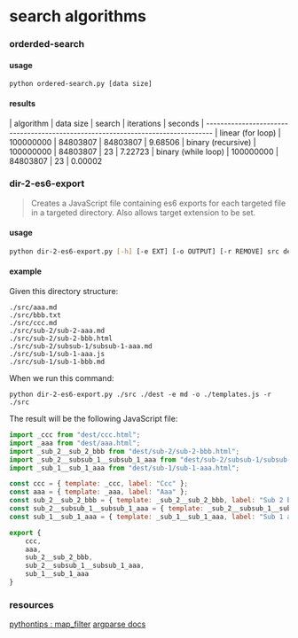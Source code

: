 search algorithms
=================

### orderded-search

#### usage

```
python ordered-search.py [data size]
```

#### results

| algorithm   		    | data size	| search	| iterations	| seconds
| --------------------------------------------------------------------------------
| linear (for loop)		| 100000000	| 84803807	| 84803807	    | 9.68506
| binary (recursive)    | 100000000	| 84803807	| 23	        | 7.22723
| binary (while loop)	| 100000000	| 84803807	| 23	        | 0.00002


### dir-2-es6-export

> Creates a JavaScript file containing es6 exports for each targeted file in a targeted directory.
> Also allows target extension to be set.

#### usage

```bash
python dir-2-es6-export.py [-h] [-e EXT] [-o OUTPUT] [-r REMOVE] src dest
```

#### example

Given this directory structure:

```
./src/aaa.md
./src/bbb.txt
./src/ccc.md
./src/sub-2/sub-2-aaa.md
./src/sub-2/sub-2-bbb.html
./src/sub-2/subsub-1/subsub-1-aaa.md
./src/sub-1/sub-1-aaa.js
./src/sub-1/sub-1-bbb.md
```

When we run this command:

```
python dir-2-es6-export.py ./src ./dest -e md -o ./templates.js -r ./src
```

The result will be the following JavaScript file:

```javascript
import _ccc from "dest/ccc.html";
import _aaa from "dest/aaa.html";
import _sub_2__sub_2_bbb from "dest/sub-2/sub-2-bbb.html";
import _sub_2__subsub_1__subsub_1_aaa from "dest/sub-2/subsub-1/subsub-1-aaa.html";
import _sub_1__sub_1_aaa from "dest/sub-1/sub-1-aaa.html";

const ccc = { template: _ccc, label: "Ccc" };
const aaa = { template: _aaa, label: "Aaa" };
const sub_2__sub_2_bbb = { template: _sub_2__sub_2_bbb, label: "Sub 2 bbb" };
const sub_2__subsub_1__subsub_1_aaa = { template: _sub_2__subsub_1__subsub_1_aaa, label: "Subsub 1 aaa" };
const sub_1__sub_1_aaa = { template: _sub_1__sub_1_aaa, label: "Sub 1 aaa" };

export {
	ccc,
	aaa,
	sub_2__sub_2_bbb,
	sub_2__subsub_1__subsub_1_aaa,
	sub_1__sub_1_aaa
}
```

### resources

[pythontips : map_filter](http://book.pythontips.com/en/latest/map_filter.html)
[argparse docs](https://docs.python.org/2/howto/argparse.html)
